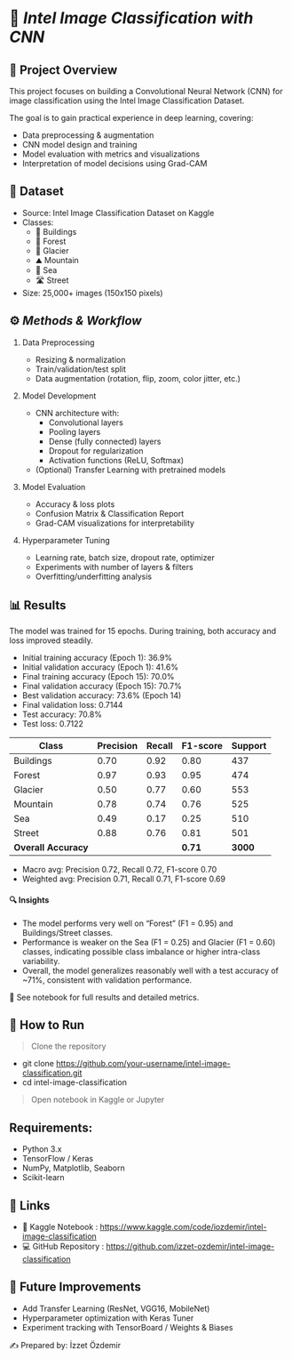 # 🧠 *Intel Image Classification with CNN*

## 📌 Project Overview

This project focuses on building a Convolutional Neural Network (CNN) for image classification using the Intel Image Classification Dataset.

The goal is to gain practical experience in deep learning, covering:
* Data preprocessing & augmentation
* CNN model design and training
* Model evaluation with metrics and visualizations
* Interpretation of model decisions using Grad-CAM

## 📂 Dataset
* Source: Intel Image Classification Dataset on Kaggle
* Classes:
  * 🏢 Buildings
  * 🌳 Forest
  * 🧊 Glacier
  * ⛰️ Mountain
  * 🌊 Sea
  * 🛣️ Street
* Size: 25,000+ images (150x150 pixels)

## ⚙️ *Methods & Workflow*
1. Data Preprocessing
   * Resizing & normalization
   * Train/validation/test split
   * Data augmentation (rotation, flip, zoom, color jitter, etc.)

2. Model Development
   * CNN architecture with:
      * Convolutional layers
      * Pooling layers
      * Dense (fully connected) layers
      * Dropout for regularization
      * Activation functions (ReLU, Softmax)
   * (Optional) Transfer Learning with pretrained models

3. Model Evaluation
   * Accuracy & loss plots
   * Confusion Matrix & Classification Report
   * Grad-CAM visualizations for interpretability

4. Hyperparameter Tuning
   * Learning rate, batch size, dropout rate, optimizer
   * Experiments with number of layers & filters
   * Overfitting/underfitting analysis

## 📊 Results
The model was trained for 15 epochs. During training, both accuracy and loss improved steadily.
  * Initial training accuracy (Epoch 1): 36.9%
  * Initial validation accuracy (Epoch 1): 41.6%
  * Final training accuracy (Epoch 15): 70.0%
  * Final validation accuracy (Epoch 15): 70.7%
  * Best validation accuracy: 73.6% (Epoch 14)
  * Final validation loss: 0.7144
  * Test accuracy: 70.8%
  * Test loss: 0.7122

| Class                | Precision | Recall | F1-score | Support  |
| -------------------- | --------- | ------ | -------- | -------- |
| Buildings            | 0.70      | 0.92   | 0.80     | 437      |
| Forest               | 0.97      | 0.93   | 0.95     | 474      |
| Glacier              | 0.50      | 0.77   | 0.60     | 553      |
| Mountain             | 0.78      | 0.74   | 0.76     | 525      |
| Sea                  | 0.49      | 0.17   | 0.25     | 510      |
| Street               | 0.88      | 0.76   | 0.81     | 501      |
| **Overall Accuracy** |           |        | **0.71** | **3000** |

* Macro avg: Precision 0.72, Recall 0.72, F1-score 0.70
* Weighted avg: Precision 0.71, Recall 0.71, F1-score 0.69

#### 🔍 Insights
* The model performs very well on “Forest” (F1 = 0.95) and Buildings/Street classes.
* Performance is weaker on the Sea (F1 = 0.25) and Glacier (F1 = 0.60) classes, indicating possible class imbalance or higher intra-class variability.
* Overall, the model generalizes reasonably well with a test accuracy of ~71%, consistent with validation performance.

📌 See notebook for full results and detailed metrics.


## 🚀 How to Run
> Clone the repository

  * git clone https://github.com/your-username/intel-image-classification.git
  * cd intel-image-classification

> Open notebook in Kaggle or Jupyter


## Requirements:
* Python 3.x
* TensorFlow / Keras
* NumPy, Matplotlib, Seaborn
* Scikit-learn

## 📎 Links
   * 📓 Kaggle Notebook : https://www.kaggle.com/code/iozdemir/intel-image-classification
   * 💻 GitHub Repository : https://github.com/izzet-ozdemir/intel-image-classification

## 📢 Future Improvements

* Add Transfer Learning (ResNet, VGG16, MobileNet)
* Hyperparameter optimization with Keras Tuner
* Experiment tracking with TensorBoard / Weights & Biases

✍️ Prepared by: İzzet Özdemir
